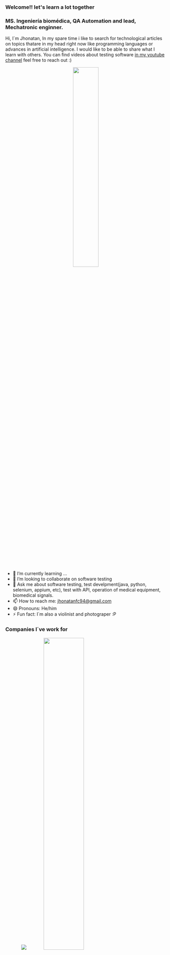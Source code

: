 ### Welcome!! let's learn a lot together

### MS. Ingeniería biomédica, QA Automation and lead, Mechatronic enginner.
Hi, I´m Jhonatan, In my spare time i like to search for technological articles on topics thatare in my head right now like programming languages or advances in
artificial intelligence. I would like to be able to share what I learn with others.
You can find videos about testing software [in my youtube channel](https://www.youtube.com/channel/UC3-FF-SyaeuFI6s3KbZ0Lzg) feel free to reach out :)

<p align="center">
  <img src="https://user-images.githubusercontent.com/57847341/120346700-9ccfa100-c2c9-11eb-8839-7fddd90ffb64.png" width="40%" height="40%">
</p>

- 🌱 I’m currently learning ...
- 👯 I’m looking to collaborate on software testing
- 💬 Ask me about software testing, test develpment(java, python, selenium, appium, etc), test with API, operation of medical equipment, biomedical signals.
- 📫 How to reach me: jhonatanfc94@gmail.com
- 😄 Pronouns: He/him
- ⚡ Fun fact: I´m also a violinist and photograper :P

### Companies I´ve work for
<p align="left">
  <img src="https://global-uploads.webflow.com/5edad9d9bca2fa7d0a8c1de6/5edada12661a40a2a9af1fff_LogoCognits.svg" HSPACE="50">
  <img src="https://d1.awsstatic.com/case-studies/digital-marketing/ufm%20logo.ac271a0bf20ec23caaf98a6ecca4a07a58e5590a.png" width="50%" height="50%">
  <img src="https://media.licdn.com/dms/image/v2/D4E0BAQErdGZSS2YjFg/company-logo_200_200/company-logo_200_200/0/1737389071790/grupocayala_logo?e=1755129600&v=beta&t=0xs1DoOgy_8ME_7TURQlUARJG1UqT6kv4XbspwPJEeQ" width="50%" height="50%">
</p>

### Hot links
- [Twitter](https://twitter.com/jhonafc94)
- [linkedin](https://www.linkedin.com/in/jhonatanfloresc/)
